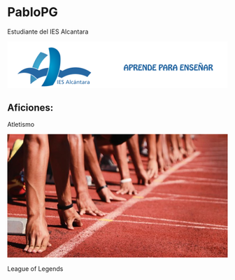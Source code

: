 # PabloPG

Estudiante del IES Alcantara

![Foto IES Alcantara](/images/ENCABEZADO.png)

## Aficiones:

Atletismo

![](/images/IMG_6296.jpeg)

League of Legends

